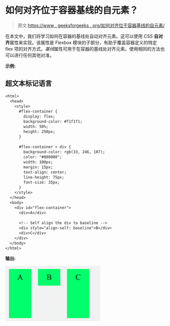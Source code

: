 # 如何对齐位于容器基线的自元素？

> 原文:[https://www . geeksforgeeks . org/如何对齐位于容器基线的自元素/](https://www.geeksforgeeks.org/how-to-align-self-element-positioned-at-the-baseline-of-the-container/)

在本文中，我们将学习如何在容器的基线处自动对齐元素。这可以使用 CSS **自对齐**属性来实现。该属性是 Flexbox 模块的子部分，有助于覆盖容器定义的特定 flex 项的对齐方式。*基线*属性可用于在容器的基线处对齐元素。使用相同的方法也可以进行任何其他对准。

**示例:**

## 超文本标记语言

```
<html>
  <head>
    <style>
      #flex-container {
        display: flex;
        background-color: #f1f1f1;
        width: 50%;
        height: 250px;
      }

      #flex-container > div {
        background-color: rgb(33, 246, 107);
        color: "#000000";
        width: 100px;
        margin: 15px;
        text-align: center;
        line-height: 75px;
        font-size: 35px;
      }
    </style>
  </head>
  <body>
    <div id="flex-container">
      <div>A</div>

      <!-- Self align the div to baseline -->
      <div style="align-self: baseline">B</div>
      <div>C</div>
    </div>
  </body>
</html>
```

**输出:**

![](img/9652575c9c2326750e128f3497a359a1.png)
